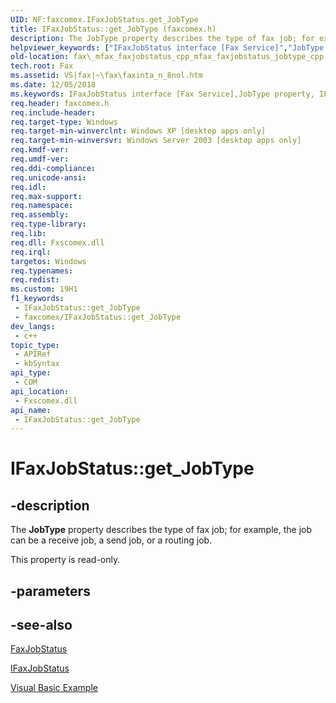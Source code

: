 ```yaml
---
UID: NF:faxcomex.IFaxJobStatus.get_JobType
title: IFaxJobStatus::get_JobType (faxcomex.h)
description: The JobType property describes the type of fax job; for example, the job can be a receive job, a send job, or a routing job.
helpviewer_keywords: ["IFaxJobStatus interface [Fax Service]","JobType property","IFaxJobStatus.JobType","IFaxJobStatus.get_JobType","IFaxJobStatus::JobType","IFaxJobStatus::get_JobType","JobType property [Fax Service]","JobType property [Fax Service]","IFaxJobStatus interface","_mfax_faxjobstatus.jobtype","fax._mfax_faxjobstatus_cpp_mfax_faxjobstatus_jobtype_cpp","fax._mfax_faxjobstatus_jobtype","faxcomex/IFaxJobStatus::JobType","faxcomex/IFaxJobStatus::get_JobType","get_JobType"]
old-location: fax\_mfax_faxjobstatus_cpp_mfax_faxjobstatus_jobtype_cpp.htm
tech.root: Fax
ms.assetid: VS|fax|~\fax\faxinta_n_8nol.htm
ms.date: 12/05/2018
ms.keywords: IFaxJobStatus interface [Fax Service],JobType property, IFaxJobStatus.JobType, IFaxJobStatus.get_JobType, IFaxJobStatus::JobType, IFaxJobStatus::get_JobType, JobType property [Fax Service], JobType property [Fax Service],IFaxJobStatus interface, _mfax_faxjobstatus.jobtype, fax._mfax_faxjobstatus_cpp_mfax_faxjobstatus_jobtype_cpp, fax._mfax_faxjobstatus_jobtype, faxcomex/IFaxJobStatus::JobType, faxcomex/IFaxJobStatus::get_JobType, get_JobType
req.header: faxcomex.h
req.include-header: 
req.target-type: Windows
req.target-min-winverclnt: Windows XP [desktop apps only]
req.target-min-winversvr: Windows Server 2003 [desktop apps only]
req.kmdf-ver: 
req.umdf-ver: 
req.ddi-compliance: 
req.unicode-ansi: 
req.idl: 
req.max-support: 
req.namespace: 
req.assembly: 
req.type-library: 
req.lib: 
req.dll: Fxscomex.dll
req.irql: 
targetos: Windows
req.typenames: 
req.redist: 
ms.custom: 19H1
f1_keywords:
 - IFaxJobStatus::get_JobType
 - faxcomex/IFaxJobStatus::get_JobType
dev_langs:
 - c++
topic_type:
 - APIRef
 - kbSyntax
api_type:
 - COM
api_location:
 - Fxscomex.dll
api_name:
 - IFaxJobStatus::get_JobType
---
```


# IFaxJobStatus::get_JobType


## -description

The <b>JobType</b> property describes the type of fax job; for example, the job can be a receive job, a send job, or a routing job.

This property is read-only.

## -parameters

## -see-also

<a href="/previous-versions/windows/desktop/fax/-mfax-faxjobstatus">FaxJobStatus</a>



<a href="/previous-versions/windows/desktop/api/faxcomex/nn-faxcomex-ifaxjobstatus">IFaxJobStatus</a>



<a href="/previous-versions/windows/desktop/fax/-mfax-registering-for-fax-events">Visual Basic Example</a>


